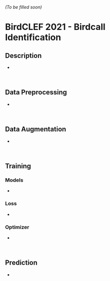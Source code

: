 *(To be filled soon)*

# BirdCLEF 2021 - Birdcall Identification

## Description
- 

&nbsp;

## Data Preprocessing

- 

&nbsp; 

## Data Augmentation

- 

&nbsp; 

## Training

### Models
- 

### Loss
- 

### Optimizer
- 

&nbsp; 

## Prediction
- 

